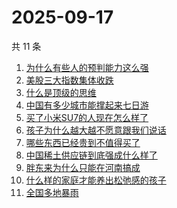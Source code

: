 # 2025-09-17

共 11 条

<!-- BEGIN -->
<!-- 最后更新时间 Wed Sep 17 2025 11:22:42 GMT+0800 (China Standard Time) -->

1. [为什么有些人的预判能力这么强](https://www.zhihu.com/search?q=为什么有些人的预判能力这么强)
1. [美股三大指数集体收跌](https://www.zhihu.com/search?q=美股三大指数集体收跌)
1. [什么是顶级的思维](https://www.zhihu.com/search?q=什么是顶级的思维)
1. [中国有多少城市能撑起来七日游](https://www.zhihu.com/search?q=中国有多少城市能撑起来七日游)
1. [买了小米SU7的人现在怎么样了](https://www.zhihu.com/search?q=买了小米SU7的人现在怎么样了)
1. [孩子为什么越大越不愿意跟我们说话](https://www.zhihu.com/search?q=孩子为什么越大越不愿意跟我们说话)
1. [哪些东西已经贵到不值得买了](https://www.zhihu.com/search?q=哪些东西已经贵到不值得买了)
1. [中国稀土供应链到底强成什么样了](https://www.zhihu.com/search?q=中国稀土供应链到底强成什么样了)
1. [胖东来为什么只能在河南搞成](https://www.zhihu.com/search?q=胖东来为什么只能在河南搞成)
1. [什么样的家庭才能养出松弛感的孩子](https://www.zhihu.com/search?q=什么样的家庭才能养出松弛感的孩子)
1. [全国多地暴雨](https://www.zhihu.com/search?q=全国多地暴雨)

<!-- END -->

